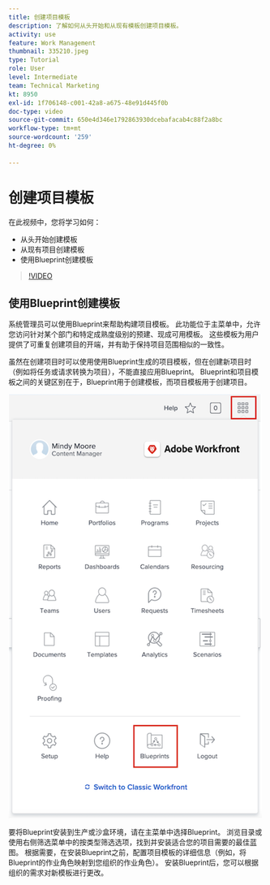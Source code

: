 ```yaml
---
title: 创建项目模板
description: 了解如何从头开始和从现有模板创建项目模板。
activity: use
feature: Work Management
thumbnail: 335210.jpeg
type: Tutorial
role: User
level: Intermediate
team: Technical Marketing
kt: 8950
exl-id: 1f706148-c001-42a8-a675-48e91d445f0b
doc-type: video
source-git-commit: 650e4d346e1792863930dcebafacab4c88f2a8bc
workflow-type: tm+mt
source-wordcount: '259'
ht-degree: 0%

---
```


# 创建项目模板

在此视频中，您将学习如何：

* 从头开始创建模板
* 从现有项目创建模板
* 使用Blueprint创建模板

>[!VIDEO](https://video.tv.adobe.com/v/335210/?quality=12&learn=on)

## 使用Blueprint创建模板

系统管理员可以使用Blueprint来帮助构建项目模板。 此功能位于主菜单中，允许您访问针对某个部门和特定成熟度级别的预建、现成可用模板。 这些模板为用户提供了可重复创建项目的开端，并有助于保持项目范围相似的一致性。

虽然在创建项目时可以使用使用Blueprint生成的项目模板，但在创建新项目时（例如将任务或请求转换为项目），不能直接应用Blueprint。 Blueprint和项目模板之间的关键区别在于，Blueprint用于创建模板，而项目模板用于创建项目。

![主菜单中的Blueprint](assets/pt-blueprints-01.png)

要将Blueprint安装到生产或沙盒环境，请在主菜单中选择Blueprint。 浏览目录或使用右侧筛选菜单中的按类型筛选选项，找到并安装适合您的项目需要的最佳蓝图。 根据需要，在安装Blueprint之前，配置项目模板的详细信息（例如，将Blueprint的作业角色映射到您组织的作业角色）。 安装Blueprint后，您可以根据组织的需求对新模板进行更改。
